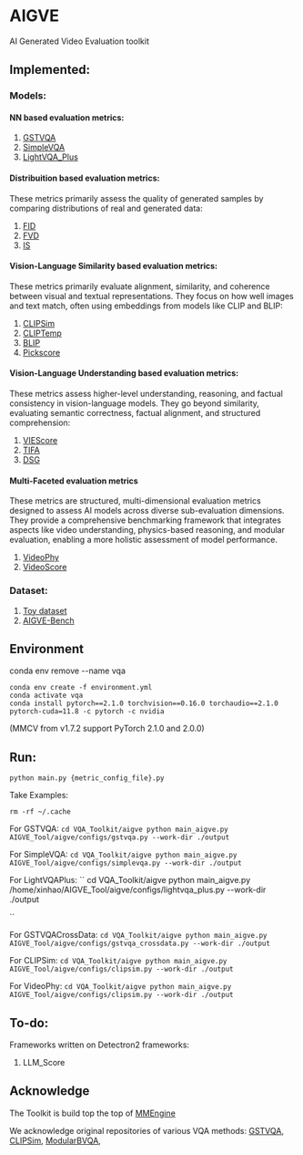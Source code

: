 # AIGVE
AI Generated Video Evaluation toolkit


## Implemented:

### Models:
#### NN based evaluation metrics:
1. [GSTVQA](.aigve/configs/gstvqa.py) 
2. [SimpleVQA](.aigve/configs/simplevqa.py) 
3. [LightVQA_Plus](.aigve/configs/lightvqa_plus.py)


#### Distribuition based evaluation metrics:
These metrics primarily assess the quality of generated samples by comparing distributions of real and generated data:
1. [FID](.aigve/configs/fid.py)
2. [FVD](.aigve/configs/fvd.py)
3. [IS](.aigve/configs/is_score.py)


<!-- #### Text-video alignment based methods: -->
#### Vision-Language Similarity based evaluation metrics:
These metrics primarily evaluate alignment, similarity, and coherence between visual and textual representations. They focus on how well images and text match, often using embeddings from models like CLIP and BLIP:
1. [CLIPSim](.aigve/configs/clipsim.py) 
2. [CLIPTemp](.aigve/configs/cliptemp.py) 
3. [BLIP](.aigve/configs/blipsim.py)
4. [Pickscore](.aigve/configs/pickscore.py)

#### Vision-Language Understanding based evaluation metrics:
These metrics assess higher-level understanding, reasoning, and factual consistency in vision-language models. They go beyond similarity, evaluating semantic correctness, factual alignment, and structured comprehension:
1. [VIEScore](.aigve/configs/viescore.py) 
2. [TIFA](.aigve/configs/tifa.py)
3. [DSG](.aigve/configs/dsg.py)


#### Multi-Faceted evaluation metrics
These metrics are structured, multi-dimensional evaluation metrics designed to assess AI models across diverse sub-evaluation dimensions. They provide a comprehensive benchmarking framework that integrates aspects like video understanding, physics-based reasoning, and modular evaluation, enabling a more holistic assessment of model performance.
1. [VideoPhy](.aigve/configs/videophy.py)
2. [VideoScore](.aigve/configs/viescore.py)

### Dataset:
1. [Toy dataset](.aigve/data/toy) 
2. [AIGVE-Bench](.aigve/data/AIGVE_Bench_Toy)



## Environment

conda env remove --name vqa
```
conda env create -f environment.yml
conda activate vqa
conda install pytorch==2.1.0 torchvision==0.16.0 torchaudio==2.1.0 pytorch-cuda=11.8 -c pytorch -c nvidia
```
(MMCV from v1.7.2 support PyTorch 2.1.0 and 2.0.0)

## Run:
``
python main.py {metric_config_file}.py
``

Take Examples:

```
rm -rf ~/.cache
```

For GSTVQA:
``
cd VQA_Toolkit/aigve
python main_aigve.py AIGVE_Tool/aigve/configs/gstvqa.py --work-dir ./output
``

For SimpleVQA:
``
cd VQA_Toolkit/aigve
python main_aigve.py AIGVE_Tool/aigve/configs/simplevqa.py --work-dir ./output
``

For LightVQAPlus:
``
cd VQA_Toolkit/aigve
python main_aigve.py /home/xinhao/AIGVE_Tool/aigve/configs/lightvqa_plus.py --work-dir ./output

``

For GSTVQACrossData:
``
cd VQA_Toolkit/aigve
python main_aigve.py AIGVE_Tool/aigve/configs/gstvqa_crossdata.py --work-dir ./output
``

For CLIPSim:
``
cd VQA_Toolkit/aigve
python main_aigve.py AIGVE_Tool/aigve/configs/clipsim.py --work-dir ./output
``

For VideoPhy:
``
cd VQA_Toolkit/aigve
python main_aigve.py AIGVE_Tool/aigve/configs/clipsim.py --work-dir ./output
``

## To-do:

Frameworks written on Detectron2 frameworks:
1. LLM_Score 


## Acknowledge

The Toolkit is build top the top of [MMEngine](https://github.com/open-mmlab/mmengine)

We acknowledge original repositories of various VQA methods:
[GSTVQA](https://github.com/Baoliang93/GSTVQA),
[CLIPSim](https://github.com/zhengxu-1997/),
[ModularBVQA](https://github.com/winwinwenwen77/ModularBVQA),
<!-- [StarVQA](https://github.com/GZHU-DVL/StarVQA) -->